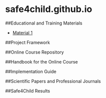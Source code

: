 # safe4child.github.io

##Educational and Training Materials
- [Material 1](https://github.com/HUNGNGUYEN115/safe4child.github.io)

##Project Framework

##Online Course Repository

##Handbook for the Online Course

##Implementation Guide

##Scientific Papers and Professional Journals

##Safe4Child Results
